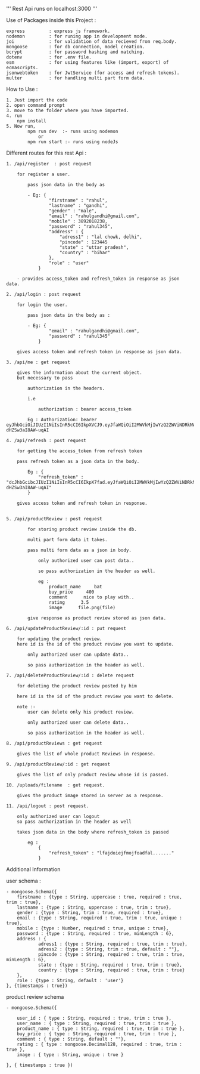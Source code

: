''' Rest Api runs on localhost:3000 '''

Use of Packages inside this Project :

    express     	: express js framework.
    nodemon         : for runing app in development mode.
    joi             : for validation of data recieved from req.body.
    mongoose        : for db connection, model creation.
    bcrypt          : for password hashing and matching.
    dotenv          : for .env file.
    esm             : for using features like (import, export) of ecmascripts.
    jsonwebtoken    : for JwtService (for access and refresh tokens).
    multer          : for handling multi part form data.


How to Use :

    1. Just import the code 
    2. open command prompt  
    3. move to the folder where you have imported.
    4. run 
        npm install
    5. Now run, 
            npm run dev  :- runs using nodemon
                or 
            npm run start :- runs using nodeJs


Different routes for this rest Api :

    1. /api/register  : post request

        for register a user.

            pass json data in the body as 

            - Eg: {
                    "firstname" : "rahul",
                    "lastname" : "gandhi",
                    "gender" : "male",
                    "email" : "rahulgandhi@gmail.com",
                    "mobile" : 3892018238,
                    "password" : "rahul345",
                    "address" : {
                        "adress1" : "lal chowk, delhi",
                        "pincode" : 123445
                        "state" : "uttar pradesh",
                        "country" : "bihar"
                    },
                    "role" : "user"
                }

        - provides access_token and refresh_token in response as json data.
    
    2. /api/login : post request

        for login the user.

            pass json data in the body as :

            - Eg: {
                    "email" : "rahulgandhi@gmail.com",
                    "password" : "rahul345"
                }
            
        gives access token and refresh token in response as json data.
    
    3. /api/me : get request

        gives the information about the current object.
        but necessary to pass
                
            authorization in the headers.

            i.e 

                authorization : bearer access_token

            Eg : Authorization: bearer eyJhbGciOiJIUzI1NiIsInR5cCI6IkpXVCJ9.eyJfaWQiOiI2MWVkMjIwYzQ2ZWViNDRkNWYyOWU2NTgiLCJyb2xlIjoidXNlciIsImlhdCI6MTY0MjkzMzQwNCwiZXhwIjoxNjQyOTQ0MjA0fQ.e0SRb2Y_GBhxn7zJ1hAgN49kNM-dHZSw3aI8AW-uqAI

    4. /api/refresh : post request

        for getting the access_token from refresh token

        pass refresh token as a json data in the body.

            Eg : {
                "refresh_token" : "dcJhbGcibcJIUzI1NiIsInR5cCI6IkpX7fad.eyJfaWQiOiI2MWVkMjIwYzQ2ZWViNDRkNWYyOWU2NTgiLCJyb2xlIjoidXNlciIsImlhdCI6MTY0MjkzMzQwNCwiZXhwIjoxNjQyOTQ0MjA0fQ.e0SRb2Y_GBhxn7zJ1hAgN49kNM-dHZSw3aI8AW-uqAI"
            }

        gives access token and refresh token in response.


    5. /api/productReview : post request

            for storing product review inside the db.

            multi part form data it takes.

            pass multi form data as a json in body.

                only authorized user can post data..

                so pass authorization in the header as well.

                eg : 
                    product_name     bat
                    buy_price     400
                    comment      nice to play with..
                    rating      3.5
                    image      file.png(file)
                
            give response as product review stored as json data.
        
    6. /api/updateProductReview/:id : put request

        for updating the product review.
        here id is the id of the product review you want to update.

            only authorized user can update data..
                
            so pass authorization in the header as well.
            
    7. /api/deleteProductReview/:id : delete request

        for deleting the product review posted by him
            
        here id is the id of the product review you want to delete.

        note :- 
            user can delete only his product review.
                
            only authorized user can delete data..
                
            so pass authorization in the header as well.
                
    8. /api/productReviews : get request

        gives the list of whole product Reviews in response.
        
    9. /api/productReview/:id : get request 

        gives the list of only product review whose id is passed.
        
    10. /uploads/filename  : get request.

        gives the product image stored in server as a response.
    
    11. /api/logout : post request.

        only authorized user can logout
        so pass authorization in the header as well

        takes json data in the body where refresh_token is passed 

            eg :
                {
                    "refresh_token" : "lfajdoiejfmojfoadfal......."
                }


Additional Information

user schema :

    - mongoose.Schema({
        firstname : {type : String, uppercase : true, required : true, trim : true},
        lastname : {type : String, uppercase : true, trim : true},
        gender : {type : String, trim : true, required : true},
        email : {type : String, required : true, trim : true, unique : true},
        mobile : {type : Number, required : true, unique : true},
        password : {type : String, required : true, minLength : 6},
        address : {
                adress1 : {type : String, required : true, trim : true},
                adress2 : {type : String, trim : true, default : ""},
                pincode : {type : String, required : true, trim : true, minLength : 6},
                state : {type : String, required : true, trim : true},
                country : {type : String, required : true, trim : true}
        },
        role : {type : String, default : 'user'}
    }, {timestamps : true})


product review schema 

    - mongoose.Schema({

        user_id : { type : String, required : true, trim : true },
        user_name : { type : String, required : true, trim : true },
        product_name : { type : String, required : true, trim : true },
        buy_price : { type : String, required : true, trim : true },
        comment : { type : String, default : ""},
        rating : { type : mongoose.Decimal128, required : true, trim : true },
        image : { type : String, unique : true }

    }, { timestamps : true })
    
        




